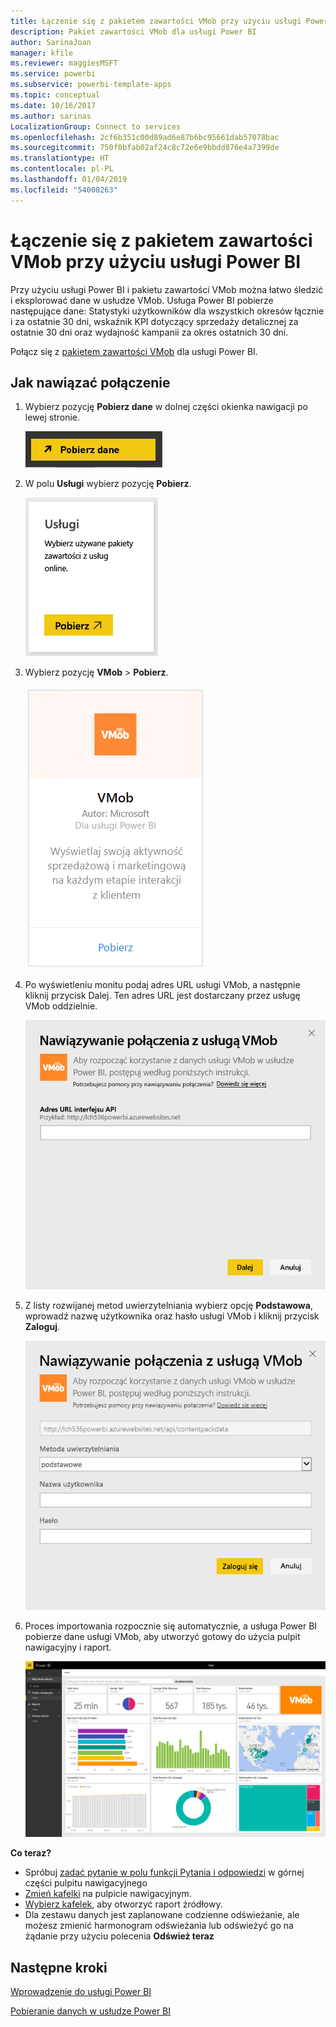 ```yaml
---
title: Łączenie się z pakietem zawartości VMob przy użyciu usługi Power BI
description: Pakiet zawartości VMob dla usługi Power BI
author: SarinaJoan
manager: kfile
ms.reviewer: maggiesMSFT
ms.service: powerbi
ms.subservice: powerbi-template-apps
ms.topic: conceptual
ms.date: 10/16/2017
ms.author: sarinas
LocalizationGroup: Connect to services
ms.openlocfilehash: 2cf6b351c00d89ad6e87b6bc95661dab57078bac
ms.sourcegitcommit: 750f0bfab02af24c8c72e6e9bbdd876e4a7399de
ms.translationtype: HT
ms.contentlocale: pl-PL
ms.lasthandoff: 01/04/2019
ms.locfileid: "54008263"
---
```

# <a name="connect-to-vmob-with-power-bi"></a>Łączenie się z pakietem zawartości VMob przy użyciu usługi Power BI
Przy użyciu usługi Power BI i pakietu zawartości VMob można łatwo śledzić i eksplorować dane w usłudze VMob. Usługa Power BI pobierze następujące dane: Statystyki użytkowników dla wszystkich okresów łącznie i za ostatnie 30 dni, wskaźnik KPI dotyczący sprzedaży detalicznej za ostatnie 30 dni oraz wydajność kampanii za okres ostatnich 30 dni.

Połącz się z [pakietem zawartości VMob](https://app.powerbi.com/getdata/services/vmob) dla usługi Power BI.

## <a name="how-to-connect"></a>Jak nawiązać połączenie
1. Wybierz pozycję **Pobierz dane** w dolnej części okienka nawigacji po lewej stronie.
   
    ![](media/service-connect-to-vmob/getdata.png)
2. W polu **Usługi** wybierz pozycję **Pobierz**.
   
   ![](media/service-connect-to-vmob/services.png)
3. Wybierz pozycję **VMob** \> **Pobierz**.
   
   ![](media/service-connect-to-vmob/vmob.png)
4. Po wyświetleniu monitu podaj adres URL usługi VMob, a następnie kliknij przycisk Dalej. Ten adres URL jest dostarczany przez usługę VMob oddzielnie.
   
    ![](media/service-connect-to-vmob/params.png)
5. Z listy rozwijanej metod uwierzytelniania wybierz opcję **Podstawowa**, wprowadź nazwę użytkownika oraz hasło usługi VMob i kliknij przycisk **Zaloguj**.
   
    ![](media/service-connect-to-vmob/creds.png)
6. Proces importowania rozpocznie się automatycznie, a usługa Power BI pobierze dane usługi VMob, aby utworzyć gotowy do użycia pulpit nawigacyjny i raport.
   
   ![](media/service-connect-to-vmob/dashboard2.png)

**Co teraz?**

* Spróbuj [zadać pytanie w polu funkcji Pytania i odpowiedzi](consumer/end-user-q-and-a.md) w górnej części pulpitu nawigacyjnego
* [Zmień kafelki](service-dashboard-edit-tile.md) na pulpicie nawigacyjnym.
* [Wybierz kafelek](consumer/end-user-tiles.md), aby otworzyć raport źródłowy.
* Dla zestawu danych jest zaplanowane codzienne odświeżanie, ale możesz zmienić harmonogram odświeżania lub odświeżyć go na żądanie przy użyciu polecenia **Odśwież teraz**

## <a name="next-steps"></a>Następne kroki
[Wprowadzenie do usługi Power BI](service-get-started.md)

[Pobieranie danych w usłudze Power BI](service-get-data.md)

